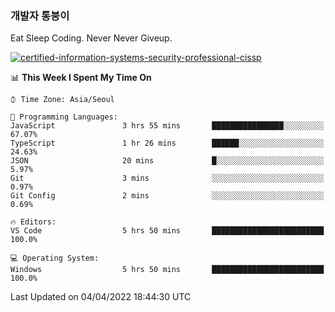 ### 개발자 통붕이
Eat Sleep Coding.
Never Never Giveup.

[![certified-information-systems-security-professional-cissp](https://user-images.githubusercontent.com/44606727/157613689-acd84ec6-5f8f-4e79-89d9-a8d51f033634.png)](https://www.credly.com/badges/f394a010-85a0-450b-9136-8043af01d71c/public_url)

<!--START_SECTION:waka-->
📊 **This Week I Spent My Time On** 

```text
⌚︎ Time Zone: Asia/Seoul

💬 Programming Languages: 
JavaScript               3 hrs 55 mins       ████████████████░░░░░░░░░   67.07% 
TypeScript               1 hr 26 mins        ██████░░░░░░░░░░░░░░░░░░░   24.63% 
JSON                     20 mins             █░░░░░░░░░░░░░░░░░░░░░░░░   5.97% 
Git                      3 mins              ░░░░░░░░░░░░░░░░░░░░░░░░░   0.97% 
Git Config               2 mins              ░░░░░░░░░░░░░░░░░░░░░░░░░   0.69%

🔥 Editors: 
VS Code                  5 hrs 50 mins       █████████████████████████   100.0%

💻 Operating System: 
Windows                  5 hrs 50 mins       █████████████████████████   100.0%

```


 Last Updated on 04/04/2022 18:44:30 UTC
<!--END_SECTION:waka-->
